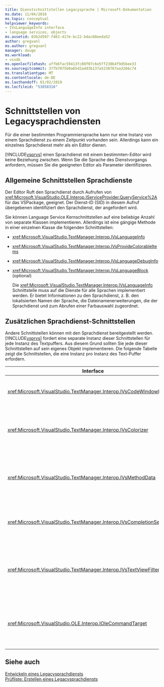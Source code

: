 ```yaml
---
title: Dienstschnittstellen Legacysprache | Microsoft-Dokumentation
ms.date: 11/04/2016
ms.topic: conceptual
helpviewer_keywords:
- IVsLanguageInfo interface
- language services, objects
ms.assetid: 03b2d507-f463-417e-bc22-bdac68eeda52
author: gregvanl
ms.author: gregvanl
manager: douge
ms.workload:
- vssdk
ms.openlocfilehash: affb6fac59413fc80f07c6e5ff238b4f9d56ee33
ms.sourcegitcommit: 37fb7075b0a65d2add3b137a5230767aa3266c74
ms.translationtype: MT
ms.contentlocale: de-DE
ms.lasthandoff: 01/02/2019
ms.locfileid: "53858316"
---
```

# <a name="legacy-language-service-interfaces"></a>Schnittstellen von Legacysprachdiensten
Für die einer bestimmten Programmiersprache kann nur eine Instanz von einem Sprachdienst zu einem Zeitpunkt vorhanden sein. Allerdings kann ein einzelnes Sprachdienst mehr als ein Editor dienen.  
  
 [!INCLUDE[vsprvs](../../code-quality/includes/vsprvs_md.md)] einen Sprachdienst mit einem bestimmten-Editor wird keine Beziehung zwischen. Wenn Sie die Sprache des Dienstvorgangs anfordern, müssen Sie die geeigneten Editor als Parameter identifizieren.  
  
## <a name="common-interfaces-associated-with-language-services"></a>Allgemeine Schnittstellen Sprachdienste  
 Der Editor Ruft den Sprachdienst durch Aufrufen von <xref:Microsoft.VisualStudio.OLE.Interop.IServiceProvider.QueryService%2A> für das VSPackage, geeignet. Der Dienst-ID (SID) in diesem Aufruf übergebenen identifiziert den Sprachdienst, der angefordert wird.  
  
 Sie können Language Service Kernschnittstellen auf eine beliebige Anzahl von separate Klassen implementieren. Allerdings ist eine gängige Methode in einer einzelnen Klasse die folgenden Schnittstellen:  
  
- <xref:Microsoft.VisualStudio.TextManager.Interop.IVsLanguageInfo>  
  
- <xref:Microsoft.VisualStudio.TextManager.Interop.IVsProvideColorableItems>  
  
- <xref:Microsoft.VisualStudio.TextManager.Interop.IVsLanguageDebugInfo>  
  
- <xref:Microsoft.VisualStudio.TextManager.Interop.IVsLanguageBlock> (optional)  
  
  Die <xref:Microsoft.VisualStudio.TextManager.Interop.IVsLanguageInfo> Schnittstelle muss auf die Dienste für alle Sprachen implementiert werden. Er bietet Informationen zu den Sprachdienst, z. B. den lokalisierten Namen der Sprache, die Dateinamenerweiterungen, die der Sprachdienst und zum Abrufen einer Farbauswahl zugeordnet.  
  
## <a name="additional-language-service-interfaces"></a>Zusätzlichen Sprachdienst-Schnittstellen  
 Andere Schnittstellen können mit den Sprachdienst bereitgestellt werden. [!INCLUDE[vsprvs](../../code-quality/includes/vsprvs_md.md)] fordert eine separate Instanz dieser Schnittstellen für jede Instanz des Textpuffers. Aus diesem Grund sollten Sie jede dieser Schnittstellen auf sein eigenes Objekt implementieren. Die folgende Tabelle zeigt die Schnittstellen, die eine Instanz pro Instanz des Text-Puffer erfordern.  
  
|Interface|Beschreibung|  
|---------------|-----------------|  
|<xref:Microsoft.VisualStudio.TextManager.Interop.IVsCodeWindowManager>|Verwaltet die Zusatzelemente des Code-Fenster, z. B. die Dropdownleiste an. Sie können diese Schnittstelle abrufen, indem Sie mit der <xref:Microsoft.VisualStudio.TextManager.Interop.IVsLanguageInfo.GetCodeWindowManager%2A> Methode. Es gibt ein <xref:Microsoft.VisualStudio.TextManager.Interop.IVsCodeWindowManager> pro Code-Fenster.|  
|<xref:Microsoft.VisualStudio.TextManager.Interop.IVsColorizer>|Farbliche Darstellung Programmiersprachen-Schlüsselwörter und Trennzeichen. Sie können diese Schnittstelle abrufen, indem Sie mit der <xref:Microsoft.VisualStudio.TextManager.Interop.IVsLanguageInfo.GetColorizer%2A> Methode. <xref:Microsoft.VisualStudio.TextManager.Interop.IVsColorizer> wird zum Zeitpunkt der Paint aufgerufen werden. Vermeiden Sie rechenintensive Aufgaben in <xref:Microsoft.VisualStudio.TextManager.Interop.IVsColorizer> oder konnte die Leistung beeinträchtigt werden.|  
|<xref:Microsoft.VisualStudio.TextManager.Interop.IVsMethodData>|Stellt Parameter IntelliSense-QuickInfo bereit. Wenn der Sprachdienst erkennt ein Zeichen, der angibt, Methodendaten muss angezeigt werden, z. B. eine öffnende Klammer ruft er die <xref:Microsoft.VisualStudio.TextManager.Interop.IVsMethodTipWindow.SetMethodData%2A> -Methode benachrichtigt den Text anzuzeigen, die der Sprachdienst ist für die Anzeige einer Parameter-QuickInfo bereit. Die Textansicht klicken Sie dann einen Rückruf in den Sprachdienst, indem Sie mithilfe der Methoden der der <xref:Microsoft.VisualStudio.TextManager.Interop.IVsMethodData> -Schnittstelle zum Abrufen der erforderlichen Informationen für die Anzeige der QuickInfo.|  
|<xref:Microsoft.VisualStudio.TextManager.Interop.IVsCompletionSet>|Stellt IntelliSense-Anweisungsvervollständigung bereit. Wenn der Sprachdienst bereit, um eine Vervollständigungsliste anzuzeigen ist, ruft er die <xref:Microsoft.VisualStudio.TextManager.Interop.IVsTextView.UpdateCompletionStatus%2A> Methode in der Textansicht. Die Textansicht klicken Sie dann einen Rückruf in den Sprachdienst, indem Sie mit den Methoden der <xref:Microsoft.VisualStudio.TextManager.Interop.IVsCompletionSet> Objekt.|  
|<xref:Microsoft.VisualStudio.TextManager.Interop.IVsTextViewFilter>|Ermöglicht die Änderung von der Textansicht, die den Befehlshandler verwenden. Die Klasse, in dem Sie implementieren, die <xref:Microsoft.VisualStudio.TextManager.Interop.IVsTextViewFilter> Schnittstelle muss auch implementieren die <xref:Microsoft.VisualStudio.OLE.Interop.IOleCommandTarget> Schnittstelle. Ruft die Textansicht ab, der <xref:Microsoft.VisualStudio.TextManager.Interop.IVsTextViewFilter> Objekt durch Abfragen der <xref:Microsoft.VisualStudio.OLE.Interop.IOleCommandTarget> -Objekt, das übergebene ist die <xref:Microsoft.VisualStudio.TextManager.Interop.IVsTextView.AddCommandFilter%2A> Methode. Ein SqlEndAltersStep vorhanden sein <xref:Microsoft.VisualStudio.TextManager.Interop.IVsTextViewFilter> Objekt für jede Ansicht.|  
|<xref:Microsoft.VisualStudio.OLE.Interop.IOleCommandTarget>|Fängt Befehle, dass der Benutzer in das Codefenster Typen ab. Überwachen Sie die Ausgabe Ihrer <xref:Microsoft.VisualStudio.OLE.Interop.IOleCommandTarget> Implementierung zum Bereitstellen von Informationen über den Abschluss der benutzerdefinierten und Anzeigen von Änderungen<br /><br /> Übergeben Ihrer <xref:Microsoft.VisualStudio.OLE.Interop.IOleCommandTarget> Objekt, das die Textansicht, Aufruf <xref:Microsoft.VisualStudio.TextManager.Interop.IVsTextView.AddCommandFilter%2A>.|  
  
## <a name="see-also"></a>Siehe auch  
 [Entwickeln eines Legacysprachdiensts](../../extensibility/internals/developing-a-legacy-language-service.md)   
 [Prüfliste: Erstellen eines Legacysprachdiensts](../../extensibility/internals/checklist-creating-a-legacy-language-service.md)